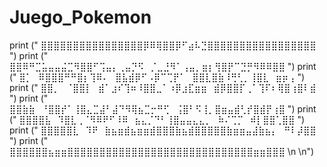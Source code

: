 # Juego_Pokemon
print (" ⣿⣿⣿⣿⣿⣿⣿⣿⣿⣿⣿⣿⣿⣿⣿⣿⡿⠿⢿⣿⣿⡿⠋⣴⠧⣙⣿⣿⣿⣿⣿⣿⣿⣿⣿⣿⣿⣿⣿⣿⣿⣿⣿ ")
print (" ⣿⣿⠿⠛⣉⣥⣤⣤⣬⣉⠻⣿⣿⠋⢩⣤⡄⢀⣤⡙⠫⠀⡈⣀⣘⠻⠁⢠⣤⡀⣶⡆⢻⣿⡟⠉⣙⡛⠻⠿⠿⣿⣿ ")
print (" ⣿⡁⠀⠿⣿⣿⣿⠛⠛⣿⡆⢹⠿⠄⠀⣿⣧⣾⡿⠋⠠⡿⠉⢉⡟⠁⠀⣿⣿⣇⣿⣷⠸⢛⢃⡀⢸⣿⣇⠀⣶⡶⢠ ")
print (" ⣿⣿⡀⠀⠈⣿⣿⡇⠀⣾⠁⣰⠎⢹⠶⠸⣿⣿⣀⠁⠰⡿⣰⣏⣶⣶⠀⣾⡿⣿⣿⡏⢀⠁⢹⠏⠆⢿⣿⢰⣿⠇⣾ ")
print (" ⣿⣿⣷⣷⠀⠘⣿⣿⡞⠁⢸⣿⣄⣉⣼⠃⣼⠙⠻⢿⣦⣉⡒⠛⢋⠀⢨⣿⠃⠫⢸⡀⣿⣶⣤⣾⢃⡞⣿⣾⡟⢰⣿ ")
print (" ⣿⣿⣿⣿⣧⠀⠹⣿⣇⢀⠈⠻⠿⠟⠋⠸⠿⠀⣦⣄⡈⠙⠃⢸⣿⣤⣤⣄⣄⡀⠀⠷⠌⢉⡉⠀⠾⡇⣿⣿⢁⣿⣿ ")
print (" ⣿⣿⣿⣿⣿⣇⠀⠹⠟⠀⣷⣦⣶⣾⣦⣶⣶⣾⣿⣿⣿⣷⣦⣾⣿⣿⣿⣿⣿⣷⣶⣶⣤⣼⣷⣦⡄⠀⠛⠇⡼⣿⣿ ")
print (" ⣿⣿⣿⣿⣿⣿⣦⣶⣶⣿⣿⣿⣿⣿⣿⣿⣿⣿⣿⣿⣿⣿⣿⣿⣿⣿⣿⣿⣿⣿⣿⣿⣿⣿⣿⣿⣿⣿⣶⣶⣿⣿⣿ \n \n")  
